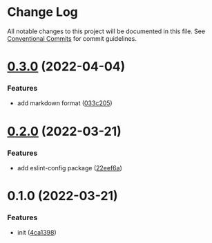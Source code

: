 # Change Log

All notable changes to this project will be documented in this file.
See [Conventional Commits](https://conventionalcommits.org) for commit guidelines.

# [0.3.0](https://github.com/litarussell/eslint-config/compare/v0.2.0...v0.3.0) (2022-04-04)


### Features

* add markdown format ([033c205](https://github.com/litarussell/eslint-config/commit/033c2053abf8318d60952a28344c50b936438a09))





# [0.2.0](https://github.com/litarussell/eslint-config/compare/v0.1.0...v0.2.0) (2022-03-21)


### Features

* add eslint-config package ([22eef6a](https://github.com/litarussell/eslint-config/commit/22eef6af95d19156ad618113bbeb2f3329694f52))





# 0.1.0 (2022-03-21)


### Features

* init ([4ca1398](https://github.com/litarussell/eslint-config/commit/4ca13985cde6fd7cef470c1ea3eada91342a9ff8))
